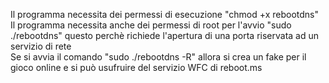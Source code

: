 Il programma necessita dei permessi di esecuzione "chmod +x rebootdns"<br>
Il programma necessita anche dei permessi di root per l'avvio "sudo ./rebootdns" questo perchè richiede l'apertura di una porta riservata ad un servizio di rete<br>
Se si avvia il comando "sudo ./rebootdns -R" allora si crea un fake per il gioco online e si può usufruire del servizio WFC di reboot.ms﻿
